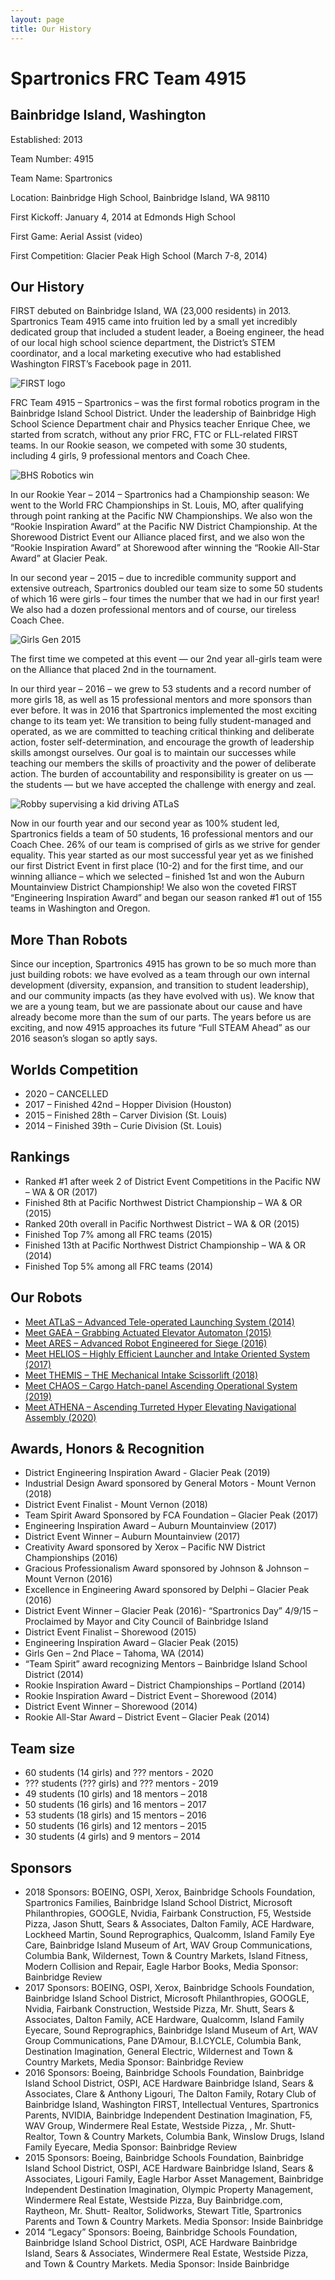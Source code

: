 ```yaml
---
layout: page
title: Our History
---
```


# Spartronics FRC Team 4915

Bainbridge Island, Washington
-----------------------------

Established: 2013

Team Number: 4915

Team Name: Spartronics

Location: Bainbridge High School, Bainbridge Island, WA 98110

First Kickoff: January 4, 2014 at Edmonds High School

First Game: Aerial Assist (video)

First Competition: Glacier Peak High School (March 7-8, 2014)

## Our History
FIRST debuted on Bainbridge Island, WA (23,000 residents) in 2013. Spartronics Team 4915 came into fruition led by a small yet incredibly dedicated group that included a student leader, a Boeing engineer, the head of our local high school science department, the District’s STEM coordinator, and a local marketing executive who had established Washington FIRST’s Facebook page in 2011.

<img src="{% link assets/images/first-logo.png %}" alt="FIRST logo"/>

FRC Team 4915 – Spartronics – was the first formal robotics program in the Bainbridge Island School District. Under the leadership of Bainbridge High School Science Department chair and Physics teacher Enrique Chee, we started from scratch, without any prior FRC, FTC or FLL-related FIRST teams. In our Rookie season, we competed with some 30 students, including 4 girls, 9 professional mentors and Coach Chee.

<img src="{% link assets/images/2014/shorewood-win.jpg %}" alt="BHS Robotics win"/>

In our Rookie Year – 2014 – Spartronics had a Championship season: We went to the World FRC Championships in St. Louis, MO, after qualifying through point ranking at the Pacific NW Championships. We also won the “Rookie Inspiration Award” at the Pacific NW District Championship. At the Shorewood District Event our Alliance placed first, and we also won the “Rookie Inspiration Award” at Shorewood after winning the “Rookie All-Star Award” at Glacier Peak.

In our second year – 2015 – due to incredible community support and extensive outreach, Spartronics doubled our team size to some 50 students of which 16 were girls – four times the number that we had in our first year! We also had a dozen professional mentors and  of course, our tireless Coach Chee.

<img src="{% link assets/images/2015/girls-gen.png %}" alt="Girls Gen 2015"/>

The first time we competed at this event — our 2nd year all-girls team were on the Alliance that placed 2nd in the tournament.

In our third year – 2016 – we grew to 53 students and a record number of more girls 18, as well as 15 professional mentors and more sponsors than ever before. It was in 2016 that Spartronics implemented the most exciting change to its team yet: We transition to being fully student-managed and operated, as we are committed to teaching critical thinking and deliberate action, foster self-determination, and encourage the growth of leadership skills amongst ourselves. Our goal is to maintain our successes while teaching our members the skills of proactivity and the power of deliberate action. The burden of accountability and responsibility is greater on us — the students — but we have accepted the challenge with energy and zeal.

<img src="{% link assets/images/2014/robby-teach.jpg %}" alt="Robby supervising a kid driving ATLaS"/>

Now in our fourth year and our second year as 100% student led, Spartronics fields a team of 50 students, 16 professional mentors and our Coach Chee. 26% of our team is comprised of girls as we strive for gender equality. This year started as our most successful year yet as we finished our first District Event in first place (10-2) and for the first time, and our winning alliance – which we selected – finished 1st and won the Auburn Mountainview District Championship! We also won the coveted FIRST “Engineering Inspiration Award” and began our season ranked #1 out of 155 teams in Washington and Oregon.

## More Than Robots
Since our inception, Spartronics 4915 has grown to be so much more than just building robots: we have evolved as a team through our own internal development (diversity, expansion, and transition to student leadership), and our community impacts (as they have evolved with us). We know that we are a young team, but we are passionate about our cause and have already become more than the sum of our parts. The years before us are exciting, and now 4915 approaches its future “Full STEAM Ahead” as our 2016 season’s slogan so aptly says.

## Worlds Competition
- 2020 – CANCELLED
- 2017 – Finished 42nd – Hopper Division (Houston)
- 2015 – Finished 28th – Carver Division (St. Louis)
- 2014 – Finished 39th – Curie Division (St. Louis)

## Rankings
- Ranked #1 after week 2 of District Event Competitions in the Pacific NW – WA & OR (2017)
- Finished 8th at Pacific Northwest District Championship – WA & OR (2015)
- Ranked 20th overall in Pacific Northwest District – WA & OR (2015)
- Finished Top 7% among all FRC teams (2015)
- Finished 13th at Pacific Northwest District Championship – WA & OR (2014)
- Finished Top 5% among all FRC teams (2014)

## Our Robots
- [Meet ATLaS – Advanced Tele-operated Launching System (2014)](/about/our-robots/atlas-2014.md)
- [Meet GAEA – Grabbing Actuated Elevator Automaton (2015)](/about/our-robots/gaea-2015.md)
- [Meet ARES – Advanced Robot Engineered for Siege (2016)](/about/our-robots/ares-2016.md)
- [Meet HELIOS – Highly Efficient Launcher and Intake Oriented System (2017)](/about/our-robots/helios-2017.md)
- [Meet THEMIS – THE Mechanical Intake Scissorlift (2018)](/about/our-robots/themis-2018.md)
- [Meet CHAOS – Cargo Hatch-panel Ascending Operational System (2019)](/about/our-robots/chaos-2019.md)
- [Meet ATHENA – Ascending Turreted Hyper Elevating Navigational Assembly (2020)](/about/our-robots/athena-2020.md)

## Awards, Honors & Recognition
- District Engineering Inspiration Award - Glacier Peak (2019)
- Industrial Design Award sponsored by General Motors - Mount Vernon (2018)
- District Event Finalist - Mount Vernon (2018)
- Team Spirit Award Sponsored by FCA Foundation – Glacier Peak (2017)
- Engineering Inspiration Award – Auburn Mountainview (2017)
- District Event Winner – Auburn Mountainview (2017)
- Creativity Award sponsored by Xerox – Pacific NW District Championships (2016)
- Gracious Professionalism Award sponsored by Johnson & Johnson – Mount Vernon (2016)
- Excellence in Engineering Award sponsored by Delphi – Glacier Peak (2016)
- District Event Winner – Glacier Peak (2016)- “Spartronics Day” 4/9/15 – Proclaimed by Mayor and City Council of Bainbridge Island
- District Event Finalist – Shorewood (2015)
- Engineering Inspiration Award – Glacier Peak (2015)
- Girls Gen – 2nd Place – Tahoma, WA (2014)
- “Team Spirit” award recognizing Mentors – Bainbridge Island School District (2014)
- Rookie Inspiration Award – District Championships – Portland (2014)
- Rookie Inspiration Award – District Event – Shorewood (2014)
- District Event Winner – Shorewood (2014)
- Rookie All-Star Award – District Event – Glacier Peak (2014)

## Team size
- 60 students (14 girls) and ??? mentors - 2020
- ??? students (??? girls) and ??? mentors - 2019
- 49 students (10 girls) and 18 mentors – 2018
- 50 students (16 girls) and 16 mentors – 2017
- 53 students (18 girls) and 15 mentors – 2016
- 50 students (16 girls) and 12 mentors – 2015
- 30 students (4 girls) and 9 mentors – 2014

## Sponsors
- 2018 Sponsors: BOEING, OSPI, Xerox, Bainbridge Schools Foundation, Spartronics Families, Bainbridge Island School District, Microsoft
    Philanthropies, GOOGLE, Nvidia, Fairbank Construction, F5, Westside Pizza, Jason Shutt, Sears & Associates, Dalton Family, ACE Hardware,
    Lockheed Martin, Sound Reprographics, Qualcomm, Island Family Eye Care, Bainbridge Island Museum of Art, WAV Group Communications, Columbia
    Bank, Wildernest, Town & Country Markets, Island Fitness, Modern Collision and Repair, Eagle Harbor Books, Media Sponsor: Bainbridge Review
- 2017 Sponsors: BOEING, OSPI, Xerox, Bainbridge Schools Foundation, Bainbridge Island School District, Microsoft Philanthropies, GOOGLE, Nvidia,
    Fairbank Construction, Westside Pizza, Mr. Shutt, Sears & Associates, Dalton Family, ACE Hardware, Qualcomm, Island Family Eyecare, Sound
    Reprographics, Bainbridge Island Museum of Art, WAV Group Communications, Pane D’Amour, B.I.CYCLE, Columbia Bank, Destination Imagination,
    General Electric, Wildernest and Town & Country Markets, Media Sponsor: Bainbridge Review
- 2016 Sponsors: Boeing, Bainbridge Schools Foundation, Bainbridge Island School District, OSPI, ACE Hardware Bainbridge Island, Sears &
    Associates, Clare & Anthony Ligouri, The Dalton Family, Rotary Club of Bainbridge Island, Washington FIRST, Intellectual Ventures,
    Spartronics Parents, NVIDIA, Bainbridge Independent Destination Imagination, F5, WAV Group, Windermere Real Estate, Westside Pizza, , Mr.
    Shutt- Realtor, Town & Country Markets, Columbia Bank, Winslow Drugs, Island Family Eyecare, Media Sponsor: Bainbridge Review
- 2015 Sponsors: Boeing, Bainbridge Schools Foundation, Bainbridge Island School District, OSPI, ACE Hardware Bainbridge Island, Sears &
    Associates, Ligouri Family, Eagle Harbor Asset Management, Bainbridge Independent Destination Imagination, Olympic Property Management,
    Windermere Real Estate, Westside Pizza, Buy Bainbridge.com, Raytheon, Mr. Shutt- Realtor, Solidworks, Stewart Title, Spartronics Parents and
    Town & Country Markets. Media Sponsor: Inside Bainbridge
- 2014 “Legacy” Sponsors: Boeing, Bainbridge Schools Foundation, Bainbridge Island School District, OSPI, ACE Hardware Bainbridge Island, Sears &
    Associates, Windermere Real Estate, Westside Pizza, and Town & Country Markets. Media Sponsor: Inside Bainbridge
